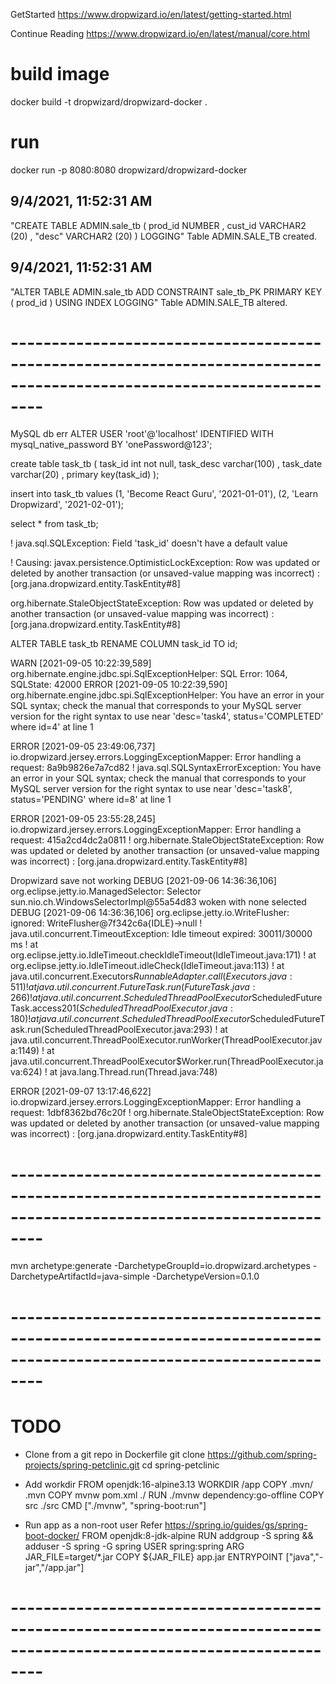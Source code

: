 GetStarted
https://www.dropwizard.io/en/latest/getting-started.html

Continue Reading
https://www.dropwizard.io/en/latest/manual/core.html

# build image
docker build -t dropwizard/dropwizard-docker .

# run
docker run -p 8080:8080 dropwizard/dropwizard-docker





9/4/2021, 11:52:31 AM
-------------------------------------------------------------------------------------------
"CREATE TABLE ADMIN.sale_tb
(
prod_id NUMBER ,
cust_id VARCHAR2 (20) ,
"desc"  VARCHAR2 (20)
)
LOGGING"
Table ADMIN.SALE_TB created.


9/4/2021, 11:52:31 AM
-------------------------------------------------------------------------------------------
"ALTER TABLE ADMIN.sale_tb
ADD CONSTRAINT sale_tb_PK PRIMARY KEY ( prod_id )
USING INDEX LOGGING"
Table ADMIN.SALE_TB altered.

# ----------------------------------------------------------------------------------------------------------------------

MySQL db err
ALTER USER 'root'@'localhost' IDENTIFIED WITH mysql_native_password BY 'onePassword@123';

create table task_tb (
task_id int not null,
task_desc varchar(100) ,
task_date varchar(20) ,
primary key(task_id)
);

insert into task_tb values (1, 'Become React Guru', '2021-01-01'), (2, 'Learn Dropwizard', '2021-02-01');

select * from task_tb;

! java.sql.SQLException: Field 'task_id' doesn't have a default value

! Causing: javax.persistence.OptimisticLockException: Row was updated or deleted by another transaction (or unsaved-value mapping was incorrect) : [org.jana.dropwizard.entity.TaskEntity#8]

org.hibernate.StaleObjectStateException: Row was updated or deleted by another transaction (or unsaved-value mapping was incorrect) : [org.jana.dropwizard.entity.TaskEntity#8]

ALTER TABLE task_tb RENAME COLUMN task_id TO id;

WARN  [2021-09-05 10:22:39,589] org.hibernate.engine.jdbc.spi.SqlExceptionHelper: SQL Error: 1064, SQLState: 42000
ERROR [2021-09-05 10:22:39,590] org.hibernate.engine.jdbc.spi.SqlExceptionHelper: You have an error in your SQL syntax; check the manual that corresponds to your MySQL server version for the right syntax to use near 'desc='task4', status='COMPLETED' where id=4' at line 1


ERROR [2021-09-05 23:49:06,737] io.dropwizard.jersey.errors.LoggingExceptionMapper: Error handling a request: 8a9b9826e7a7cd82
! java.sql.SQLSyntaxErrorException: You have an error in your SQL syntax; check the manual that corresponds to your MySQL server version for the right syntax to use near 'desc='task8', status='PENDING' where id=8' at line 1

ERROR [2021-09-05 23:55:28,245] io.dropwizard.jersey.errors.LoggingExceptionMapper: Error handling a request: 415a2cd4dc2a0811
! org.hibernate.StaleObjectStateException: Row was updated or deleted by another transaction (or unsaved-value mapping was incorrect) : [org.jana.dropwizard.entity.TaskEntity#8]

Dropwizard save not working
DEBUG [2021-09-06 14:36:36,106] org.eclipse.jetty.io.ManagedSelector: Selector sun.nio.ch.WindowsSelectorImpl@55a54d83 woken with none selected
DEBUG [2021-09-06 14:36:36,106] org.eclipse.jetty.io.WriteFlusher: ignored: WriteFlusher@7f342c6a{IDLE}->null
! java.util.concurrent.TimeoutException: Idle timeout expired: 30011/30000 ms
! at org.eclipse.jetty.io.IdleTimeout.checkIdleTimeout(IdleTimeout.java:171)
! at org.eclipse.jetty.io.IdleTimeout.idleCheck(IdleTimeout.java:113)
! at java.util.concurrent.Executors$RunnableAdapter.call(Executors.java:511)
! at java.util.concurrent.FutureTask.run(FutureTask.java:266)
! at java.util.concurrent.ScheduledThreadPoolExecutor$ScheduledFutureTask.access$201(ScheduledThreadPoolExecutor.java:180)
! at java.util.concurrent.ScheduledThreadPoolExecutor$ScheduledFutureTask.run(ScheduledThreadPoolExecutor.java:293)
! at java.util.concurrent.ThreadPoolExecutor.runWorker(ThreadPoolExecutor.java:1149)
! at java.util.concurrent.ThreadPoolExecutor$Worker.run(ThreadPoolExecutor.java:624)
! at java.lang.Thread.run(Thread.java:748)

ERROR [2021-09-07 13:17:46,622] io.dropwizard.jersey.errors.LoggingExceptionMapper: Error handling a request: 1dbf8362bd76c20f
! org.hibernate.StaleObjectStateException: Row was updated or deleted by another transaction (or unsaved-value mapping was incorrect) : [org.jana.dropwizard.entity.TaskEntity#8]

# ----------------------------------------------------------------------------------------------------------------------

mvn archetype:generate -DarchetypeGroupId=io.dropwizard.archetypes -DarchetypeArtifactId=java-simple -DarchetypeVersion=0.1.0



# ----------------------------------------------------------------------------------------------------------------------
# TODO 

* Clone from a git repo in Dockerfile
git clone https://github.com/spring-projects/spring-petclinic.git
cd spring-petclinic

* Add workdir 
FROM openjdk:16-alpine3.13
WORKDIR /app
COPY .mvn/ .mvn
COPY mvnw pom.xml ./
RUN ./mvnw dependency:go-offline
COPY src ./src
CMD ["./mvnw", "spring-boot:run"]

* Run app as a non-root user
Refer  https://spring.io/guides/gs/spring-boot-docker/
  FROM openjdk:8-jdk-alpine
  RUN addgroup -S spring && adduser -S spring -G spring
  USER spring:spring
  ARG JAR_FILE=target/*.jar
  COPY ${JAR_FILE} app.jar
  ENTRYPOINT ["java","-jar","/app.jar"]



# ----------------------------------------------------------------------------------------------------------------------